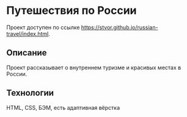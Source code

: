 # Путешествия по России
Проект доступен по ссылке https://stvor.github.io/russian-travel/index.html.

## Описание
Проект рассказывает о внутреннем туризме и красивых местах в России.

## Технологии
HTML, CSS, БЭМ, есть адаптивная вёрстка
